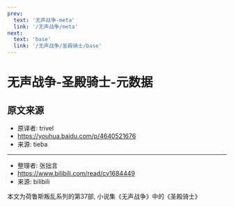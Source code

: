 ```yaml
---
prev:
  text: '无声战争-meta'
  link: '/无声战争/meta'
next:
  text: 'base'
  link: '/无声战争/圣殿骑士/base'
---
```


# 无声战争-圣殿骑士-元数据

## 原文来源

+ 原译者: trivel
+ <https://youhua.baidu.com/p/4640521676>
+ 来源: tieba

--------

+ 整理者: 张拙言
+ <https://www.bilibili.com/read/cv1684449>
+ 来源: bilibili

本文为荷鲁斯叛乱系列的第37部, 小说集《无声战争》中的《圣殿骑士》

